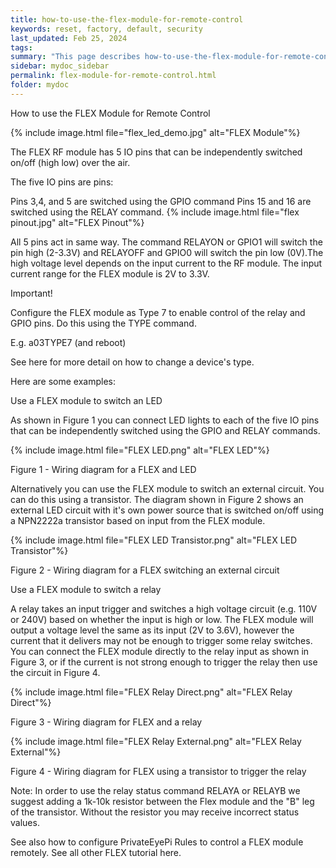 ```yaml
---
title: how-to-use-the-flex-module-for-remote-control
keywords: reset, factory, default, security
last_updated: Feb 25, 2024
tags:
summary: "This page describes how-to-use-the-flex-module-for-remote-control"
sidebar: mydoc_sidebar
permalink: flex-module-for-remote-control.html
folder: mydoc
---
```


How to use the FLEX Module for Remote Control

{% include image.html file="flex_led_demo.jpg" alt="FLEX Module"%}


The FLEX RF module has 5 IO pins that can be independently switched on/off (high low) over the air.

The five IO pins are pins:

Pins 3,4, and 5 are switched using the GPIO command
Pins 15 and 16 are switched using the RELAY command.
{% include image.html file="flex pinout.jpg" alt="FLEX Pinout"%}

All 5 pins act in same way. The command RELAYON or GPIO1 will switch the pin high (2-3.3V) and RELAYOFF and GPIO0 will switch the pin low (0V).The high voltage level depends on the input current to the RF module. The input current range for the FLEX module is 2V to 3.3V.


Important!

Configure the FLEX module as Type 7 to enable control of the relay and GPIO pins. Do this using the TYPE command.

E.g. a03TYPE7 (and reboot)

See here for more detail on how to change a device's type.

Here are some examples:

Use a FLEX module to switch an LED

As shown in Figure 1 you can connect LED lights to each of the five IO pins that can be independently switched using the GPIO and RELAY commands.


{% include image.html file="FLEX LED.png" alt="FLEX LED"%}


Figure 1 - Wiring diagram for a FLEX and LED


Alternatively you can use the FLEX module to switch an external circuit. You can do this using a transistor. The diagram shown in Figure 2 shows an external LED circuit with it's own power source that is switched on/off using a NPN2222a transistor based on input from the FLEX module.


{% include image.html file="FLEX LED Transistor.png" alt="FLEX LED Transistor"%}


Figure 2 - Wiring diagram for a FLEX switching an external circuit



Use a FLEX module to switch a relay

A relay takes an input trigger and switches a high voltage circuit (e.g. 110V or 240V) based on whether the input is high or low. The FLEX module will output a voltage level the same as its input (2V to 3.6V), however the current that it delivers may not be enough to trigger some relay switches. You can connect the FLEX module directly to the relay input as shown in Figure 3, or if the current is not strong enough to trigger the relay then use the circuit in Figure 4.


{% include image.html file="FLEX Relay Direct.png" alt="FLEX Relay Direct"%}


Figure 3 - Wiring diagram for FLEX and a relay


{% include image.html file="FLEX Relay External.png" alt="FLEX Relay External"%}


Figure 4 - Wiring diagram for FLEX using a transistor to trigger the relay

Note: In order to use the relay status command RELAYA or RELAYB we suggest adding a 1k-10k resistor between the Flex module and the "B" leg of the transistor. Without the resistor you may receive incorrect status values.



See also how to configure PrivateEyePi Rules to control a FLEX module remotely.
See all other FLEX tutorial here.
```

